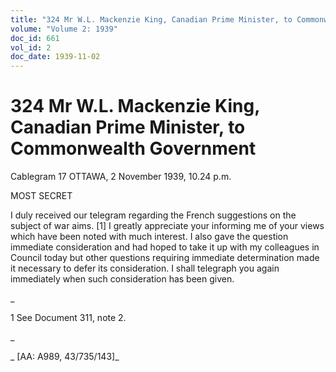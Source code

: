 ```yaml
---
title: "324 Mr W.L. Mackenzie King, Canadian Prime Minister, to Commonwealth Government"
volume: "Volume 2: 1939"
doc_id: 661
vol_id: 2
doc_date: 1939-11-02
---
```


# 324 Mr W.L. Mackenzie King, Canadian Prime Minister, to Commonwealth Government

Cablegram 17 OTTAWA, 2 November 1939, 10.24 p.m.

MOST SECRET

I duly received our telegram regarding the French suggestions on the subject of war aims. [1] I greatly appreciate your informing me of your views which have been noted with much interest. I also gave the question immediate consideration and had hoped to take it up with my colleagues in Council today but other questions requiring immediate determination made it necessary to defer its consideration. I shall telegraph you again immediately when such consideration has been given.

_

1 See Document 311, note 2.

_

_ [AA: A989, 43/735/143]_
